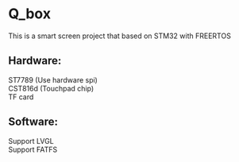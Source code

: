 # Q_box
This is a smart screen project that based on STM32 with FREERTOS

Hardware:
---
ST7789 (Use hardware spi)<br>CST816d (Touchpad chip)<br>TF card<br>

Software:
---
Support LVGL<br>
Support FATFS<br>
